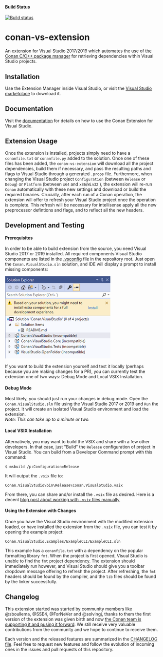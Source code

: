 #### Build Status
[![Build status](https://ci.appveyor.com/api/projects/status/8ddamkckmfgu618o/branch/master?svg=true)](https://ci.appveyor.com/project/ConanOrgCI/conan-vs-extension/branch/master)

conan-vs-extension
==================

An extension for Visual Studio 2017/2019 which automates the use of [the Conan C/C++ package manager](https://conan.io/) for retrieving dependencies within Visual Studio projects.  

Installation
------------
Use the Extension Manager inside Visual Studio, or visit
the [Visual Studio marketplace](https://marketplace.visualstudio.com/items?itemName=conan-io.conan-vs-extension)
to download it.

Documentation
-------------

Visit the [documentation](https://github.com/conan-io/conan-vs-extension/tree/master/docs) for details
on how to use the Conan Extension for Visual Studio.


Extension Usage
-----------------------
Once the extension is installed, projects simply need to have a `conanfile.txt` or `conanfile.py` added to the solution.  Once one of these files has been added, the `conan-vs-extension` will download all the project dependencies, build them if necessary, and pass the resulting paths and flags to Visual Studio through a generated `.props` file. Furthermore, when changing the Visual Studio project `Configuration` (between `Release` or `Debug`) or `Platform` (between `x64` and `x86`/`Win32` ), the extension will re-run `Conan` automatically with these new settings and download or build the required binaries.  Crucially, after each run of a Conan operation, the extension will offer to refresh your Visual Studio project once the operation is complete.  This refresh will be necessary for intellisense apply all the new preprocessor defintions and flags, and to reflect all the new headers.  

Development and Testing
-----------------------  

#### Prerequisites

In order to be able to build extension from the source, you need Visual Studio 2017 or 2019 installed. All required components Visual Studio components are listed in the [.vsconfig](https://devblogs.microsoft.com/setup/configure-visual-studio-across-your-organization-with-vsconfig/#) file in the repository root. Just open the `Conan.VisualStudio.sln` solution, and IDE will display a prompt to install missing components:

![vsconfig](docs/images/vsconfig.png)

If you want to build the extension yourself and test it locally (perhaps because you are making changes for a PR), you can currently test the extension one of two ways:  Debug Mode and Local VSIX Installation.

#### Debug Mode  
Most likely, you should just run your changes in debug mode. Open the `Conan.VisualStudio.sln` file using the Visual Studio 2017 or 2019 and `Run` the project. It will create an isolated Visual Studio environment and load the extension.  
*Note: This can take up to a minute or two.*

#### Local VSIX Installation  
Alternatively, you may want to build the VSIX and share with a few other developers. In that case, just "Build" the `Release` configuration of project in Visual Studio. You can build from a Developer Command prompt with this command: 

	$ msbuild /p:Configuration=Release


It will output the `.vsix` file to:  

	Conan.VisualStudio\bin\Release\Conan.VisualStudio.vsix
	
From there, you can share and/or install the `.vsix` file as desired. Here is a decent [blog post about working with `.vsix` files manually](https://weblog.west-wind.com/posts/2016/Mar/01/Registering-and-Unregistering-a-VSIX-Extension-from-the-Command-Line#Installing)

#### Using the Extension with Changes
Once you have the Visual Studio environment with the modified extension loaded, or have installed the extension from the `.vsix` file, you can test it by opening the example project:

	Conan.VisualStudio.Examples/ExampleCLI/ExampleCLI.sln

This example has a `conanfile.txt` with a dependency on the popular formatting library `fmt`. When the project is first opened, Visual Studio is unable to find the `fmt` project dependency. The extension should immediately run however, and Visual Studio should give you a toolbar dropdown message offering to refresh the project. After refreshing, the `fmt` headers should be found by the compiler, and the `lib` files should be found by the linker successfully.  

Changelog
---------

This extension started was started by community members like @sboullema, @SSE4, @ForNeVer and @solvingj, thanks to
them the first version of the extension was given birth and now [the Conan team is supporting it and pusing it
forward](https://blog.conan.io/2019/06/17/Conan-extension-for-Visual-Studio.html). We still receive very valuable
contributions from the community and we hope to continue to receive them.

Each version and the released features are summarized in the
[CHANGELOG file](https://github.com/conan-io/conan-vs-extension/tree/master/CHANGELOG.md). Feel free to
request new features and follow the evolution of incoming ones in the issues and pull requests of this repository.
